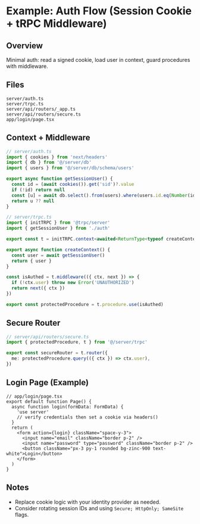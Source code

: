 # Example: Auth Flow (Session Cookie + tRPC Middleware)

## Overview
Minimal auth: read a signed cookie, load user in context, guard procedures with middleware.

## Files
```
server/auth.ts
server/trpc.ts
server/api/routers/_app.ts
server/api/routers/secure.ts
app/login/page.tsx
```

## Context + Middleware
```ts
// server/auth.ts
import { cookies } from 'next/headers'
import { db } from '@/server/db'
import { users } from '@/server/db/schema/users'

export async function getSessionUser() {
  const id = (await cookies()).get('sid')?.value
  if (!id) return null
  const [u] = await db.select().from(users).where(users.id.eq(Number(id)))
  return u ?? null
}

// server/trpc.ts
import { initTRPC } from '@trpc/server'
import { getSessionUser } from './auth'

export const t = initTRPC.context<awaited<ReturnType<typeof createContext>>>().create()

export async function createContext() {
  const user = await getSessionUser()
  return { user }
}

const isAuthed = t.middleware(({ ctx, next }) => {
  if (!ctx.user) throw new Error('UNAUTHORIZED')
  return next({ ctx })
})

export const protectedProcedure = t.procedure.use(isAuthed)
```

## Secure Router
```ts
// server/api/routers/secure.ts
import { protectedProcedure, t } from '@/server/trpc'

export const secureRouter = t.router({
  me: protectedProcedure.query(({ ctx }) => ctx.user),
})
```

## Login Page (Example)
```tsx
// app/login/page.tsx
export default function Page() {
  async function login(formData: FormData) {
    'use server'
    // verify credentials then set a cookie via headers()
  }
  return (
    <form action={login} className="space-y-3">
      <input name="email" className="border p-2" />
      <input name="password" type="password" className="border p-2" />
      <button className="px-3 py-1 rounded bg-zinc-900 text-white">Login</button>
    </form>
  )
}
```

## Notes
- Replace cookie logic with your identity provider as needed.
- Consider rotating session IDs and using `Secure; HttpOnly; SameSite` flags.

